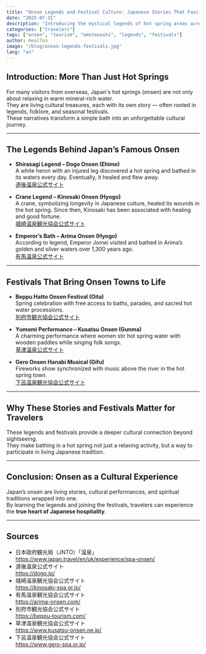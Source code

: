 ```yaml
---
title: "Onsen Legends and Festival Culture: Japanese Stories That Fascinate Foreigners"
date: "2025-07-31"
description: "Introducing the mystical legends of hot spring areas across Japan and the festival culture nurtured alongside hot springs for foreign tourists."
categories: ["travelers"]
tags: ["onsen", "tourism", "omotenashi", "legends", "festivals"]
author: HealTea
image: "/blog/onsen-legends-festivals.jpg"
lang: "en"
---
```


## Introduction: More Than Just Hot Springs

For many visitors from overseas, Japan's hot springs (onsen) are not only about relaxing in warm mineral-rich water.  
They are living cultural treasures, each with its own story — often rooted in legends, folklore, and seasonal festivals.  
These narratives transform a simple bath into an unforgettable cultural journey.

---

## The Legends Behind Japan’s Famous Onsen

- **Shirasagi Legend – Dogo Onsen (Ehime)**  
  A white heron with an injured leg discovered a hot spring and bathed in its waters every day. Eventually, it healed and flew away.  
  [道後温泉公式サイト](https://dogo.jp/)

- **Crane Legend – Kinosaki Onsen (Hyogo)**  
  A crane, symbolizing longevity in Japanese culture, healed its wounds in the hot spring. Since then, Kinosaki has been associated with healing and good fortune.  
  [城崎温泉観光協会公式サイト](https://kinosaki-spa.gr.jp/)

- **Emperor’s Bath – Arima Onsen (Hyogo)**  
  According to legend, Emperor Jomei visited and bathed in Arima’s golden and silver waters over 1,300 years ago.  
  [有馬温泉公式サイト](https://arima-onsen.com/)

---

## Festivals That Bring Onsen Towns to Life

- **Beppu Hatto Onsen Festival (Oita)**  
  Spring celebration with free access to baths, parades, and sacred hot water processions.  
  [別府市観光協会公式サイト](https://beppu-tourism.com/)

- **Yumomi Performance – Kusatsu Onsen (Gunma)**  
  A charming performance where women stir hot spring water with wooden paddles while singing folk songs.  
  [草津温泉公式サイト](https://www.kusatsu-onsen.ne.jp/)

- **Gero Onsen Hanabi Musical (Gifu)**  
  Fireworks show synchronized with music above the river in the hot spring town.  
  [下呂温泉観光協会公式サイト](https://www.gero-spa.or.jp/)

---

## Why These Stories and Festivals Matter for Travelers

These legends and festivals provide a deeper cultural connection beyond sightseeing.  
They make bathing in a hot spring not just a relaxing activity, but a way to participate in living Japanese tradition.

---

## Conclusion: Onsen as a Cultural Experience

Japan’s onsen are living stories, cultural performances, and spiritual traditions wrapped into one.  
By learning the legends and joining the festivals, travelers can experience the **true heart of Japanese hospitality**.

---

## Sources

- 日本政府観光局（JNTO）「温泉」  
  https://www.japan.travel/en/uk/experience/spa-onsen/
- 道後温泉公式サイト  
  https://dogo.jp/
- 城崎温泉観光協会公式サイト  
  https://kinosaki-spa.gr.jp/
- 有馬温泉観光協会公式サイト  
  https://arima-onsen.com/
- 別府市観光協会公式サイト  
  https://beppu-tourism.com/
- 草津温泉観光協会公式サイト  
  https://www.kusatsu-onsen.ne.jp/
- 下呂温泉観光協会公式サイト  
  https://www.gero-spa.or.jp/
